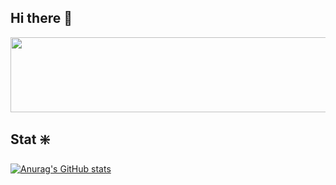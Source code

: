 ## Hi there 👋

<!--
**baaanjy/baaanjy** is a ✨ _special_ ✨ repository because its `README.md` (this file) appears on your GitHub profile.

Here are some ideas to get you started:

- 🔭 I’m currently working on ...
- 🌱 I’m currently learning ...
- 👯 I’m looking to collaborate on ...
- 🤔 I’m looking for help with ...
- 💬 Ask me about ...
- 📫 How to reach me: ...
- 😄 Pronouns: ...
- ⚡ Fun fact: ...
-->

<a href="https://github.com/devxb/gitanimals">
  <img src="https://render.gitanimals.org/lines/baaanjy?pet-id=1" width="1000" height="120"/>
</a>

## Stat ❇️
[![Anurag's GitHub stats](https://github-readme-stats.vercel.app/api?username=baaanjy)](https://github.com/anuraghazra/github-readme-stats)

